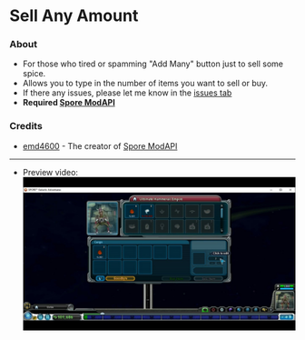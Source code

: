 # Sell Any Amount
### About
- For those who tired or spamming "Add Many" button just to sell some spice.   
- Allows you to type in the number of items you want to sell or buy.
- If there any issues, please let me know in the [issues tab](https://github.com/Studumb/RemoveGlideCap/issues)
- **Required [Spore ModAPI](https://davoonline.com/sporemodder/rob55rod/ModAPI/Public/)**
### Credits
- [emd4600](https://github.com/emd4600) - The creator of [Spore ModAPI](https://github.com/emd4600/Spore-ModAPI)
---
- Preview video:
[![](https://raw.githubusercontent.com/Studumb/SellAnyAmount/refs/heads/main/5UTONcO3E7g-HD.jpg)](https://youtu.be/5UTONcO3E7g)
